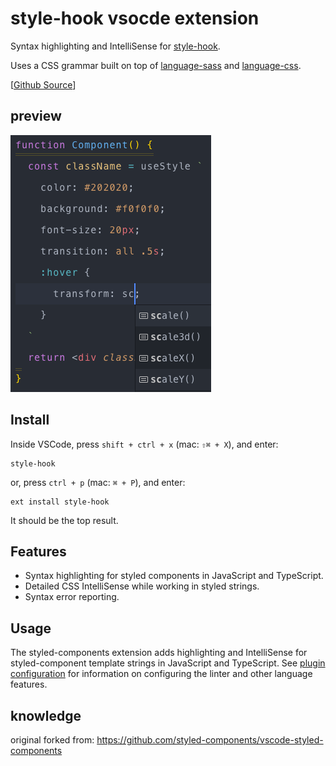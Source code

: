 # style-hook vsocde extension

Syntax highlighting and IntelliSense for [style-hook](https://github.com/style-hook/style-hook).

Uses a CSS grammar built on top of [language-sass](https://github.com/atom/language-sass) and [language-css](https://github.com/atom/language-css).


[[Github Source](https://github.com/style-hook/vscode-style-hook)]

## preview
![Syntax highlighting in action](preview.png)

## Install

Inside VSCode, press `shift + ctrl + x` (mac: `⇧⌘ + X`), and enter:
```
style-hook
```
or, press `ctrl + p` (mac: `⌘ + P`), and enter:
```
ext install style-hook
```

It should be the top result.

## Features

- Syntax highlighting for styled components in JavaScript and TypeScript.
- Detailed CSS IntelliSense while working in styled strings.
- Syntax error reporting.

## Usage

The styled-components extension adds highlighting and IntelliSense for styled-component template strings in JavaScript and TypeScript. See [plugin configuration](https://github.com/style-hook/typescript-style-hook-plugin#configuration) for information on configuring the linter and other language features.

## knowledge
original forked from: https://github.com/styled-components/vscode-styled-components
